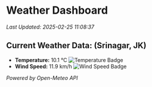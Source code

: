 
# Weather Dashboard

_Last Updated: 2025-02-25 11:08:37_

## Current Weather Data: (Srinagar, JK)
- **Temperature:** 10.1 °C ![Temperature Badge](https://img.shields.io/badge/Temperature-Low%20Temp-blue)
- **Wind Speed:** 11.9 km/h ![Wind Speed Badge](https://img.shields.io/badge/Wind%20Speed-Light%20Wind-blue)

*Powered by Open-Meteo API*
